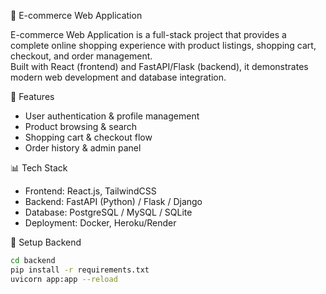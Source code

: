 🛒 E-commerce Web Application

E-commerce Web Application is a full-stack project that provides a complete online shopping experience with product listings, shopping cart, checkout, and order management.  
Built with React (frontend) and FastAPI/Flask (backend), it demonstrates modern web development and database integration.

 🚀 Features
- User authentication & profile management  
- Product browsing & search  
- Shopping cart & checkout flow  
- Order history & admin panel  

 📊 Tech Stack
- Frontend: React.js, TailwindCSS  
- Backend: FastAPI (Python) / Flask / Django  
- Database: PostgreSQL / MySQL / SQLite  
- Deployment: Docker, Heroku/Render  

 🔧 Setup
Backend
```bash
cd backend
pip install -r requirements.txt
uvicorn app:app --reload
